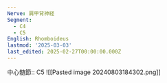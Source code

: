 ```yaml
---
Nerve: 肩甲背神経
Segment:
  - C4
  - C5
English: Rhomboideus
lastmod: '2025-03-03'
last_edited: 2025-02-27T00:00:00.000Z
---
```


中心髄節:: C5
![[Pasted image 20240803184302.png]]
